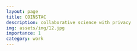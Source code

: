 ```yaml
---
layout: page
title: COINSTAC
description: collaborative science with privacy
img: assets/img/12.jpg
importance: 1
category: work
---
```


